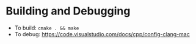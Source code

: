 # Building and Debugging

* To build: `cmake . && make`
* To debug: https://code.visualstudio.com/docs/cpp/config-clang-mac